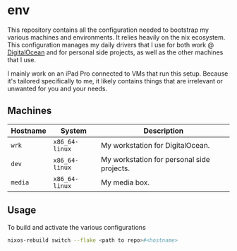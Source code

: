 # env

This repository contains all the configuration needed to bootstrap my various machines and environments. It relies heavily on the nix ecosystem. This configuration manages my daily drivers that I use for both work @ [DigitalOcean](https://grnh.se/qmyvxul81) and for personal side projects, as well as the other machines that I use.

I mainly work on an iPad Pro connected to VMs that run this setup. Because it's tailored specifically to me, it likely contains things that are irrelevant or unwanted for you and your needs.

## Machines

| Hostname | System         | Description                                |
|----------|----------------|--------------------------------------------|
| `wrk`    | `x86_64-linux` | My workstation for DigitalOcean.           |
| `dev`    | `x86_64-linux` | My workstation for personal side projects. |
| `media`  | `x86_64-linux` | My media box.                              |


## Usage

To build and activate the various configurations

```sh
nixos-rebuild switch --flake <path to repo>#<hostname>
```
